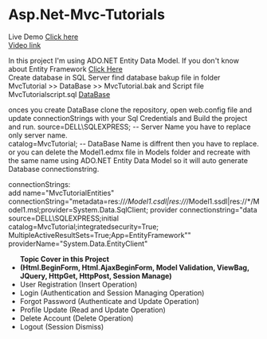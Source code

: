 # Asp.Net-Mvc-Tutorials

Live Demo <a href="https://mvctutorial.rajanmistry.in" target="_blank">Click here</a><br/>
<a href="https://www.youtube.com/playlist?list=PL_i5XdFY8J5uS6QGwCViDQhmt56JrlOhk" target="_blank">Video link</a><br/>

In this project I'm using ADO.NET Entity Data Model. If you don't know about Entity Framework <a href="https://www.c-sharpcorner.com/article/introduce-entity-framework-with-ado-net-entity-data-model/" target="_blank">Click Here </a>
<br/>
Create database in SQL Server find database bakup file in folder MvcTutorial >> DataBase >> MvcTutorial.bak 
and Script file MvcTutorialscript.sql 
<a href="https://github.com/RajanMistry88/Asp.Net-Mvc-Tutorials/tree/master/MvcTutorial/DataBase" target="_blank">DataBase</a>


onces you create DataBase clone the repository, open web.config file and update connectionStrings with your Sql Credentials and Build the project and run. 
source=DELL\SQLEXPRESS; -- Server Name you have to replace only server name.<br/>
catalog=MvcTutorial; -- DataBase Name is diffrent then you have to replace.
or you can delete the Model1.edmx file in Models folder and recreate with the same name using ADO.NET Entity Data Model so it will auto generate Database connectionstring. 

connectionStrings:<br/>
add name="MvcTutorialEntities" connectionString="metadata=res://*/Model1.csdl|res://*/Model1.ssdl|res://*/Model1.msl;provider=System.Data.SqlClient;
provider connectionstring=&quot;data source=DELL\SQLEXPRESS;initial catalog=MvcTutorial;integratedsecurity=True;
MultipleActiveResultSets=True;App=EntityFramework&quot;" providerName="System.Data.EntityClient"

<ul><b>Topic Cover in this Project</b>
  <li><b>(Html.BeginForm, Html.AjaxBeginForm, Model Validation, ViewBag, JQuery, HttpGet, HttpPost, Session Manage)</b></li>
  <li>User Registration (Insert Operation)</li>
  <li>Login (Authentication and Session Managing Operation)</li>
  <li>Forgot Password (Authenticate and Update Operation)</li>
  <li>Profile Update (Read and Update Operation)</li>
  <li>Delete Account (Delete Operation)</li>
  <li>Logout (Session Dismiss)</li>
</ul>

